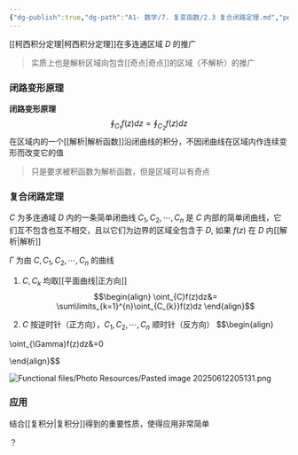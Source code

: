 ```yaml
---
{"dg-publish":true,"dg-path":"A1- 数学/7. 复变函数/2.3 复合闭路定理.md","permalink":"/A1- 数学/7. 复变函数/2.3 复合闭路定理/","dgPassFrontmatter":true,"noteIcon":"","created":"2024-05-21T15:20:28.110+08:00","updated":"2025-08-03T10:59:29.137+08:00"}
---
```


[[柯西积分定理\|柯西积分定理]]在多连通区域 $D$ 的推广
>实质上也是解析区域向包含[[奇点\|奇点]]的区域（不解析）的推广

### 闭路变形原理
**闭路变形原理**
$$
\oint_{C_{1}}f(z)dz=\oint_{C_{2}}f(z)dz
$$
在区域内的一个[[解析\|解析函数]]沿闭曲线的积分，不因闭曲线在区域内作连续变形而改变它的值
> 只是要求被积函数为解析函数，但是区域可以有奇点

### 复合闭路定理
$C$ 为多连通域 $D$ 内的一条简单闭曲线
$C_{1},C_{2},\cdots,C_{n}$ 是 $C$ 内部的简单闭曲线，它们互不包含也互不相交，且以它们为边界的区域全包含于 $D$, 如果 $f(z)$ 在 $D$ 内[[解析\|解析]]


$\Gamma$ 为由 $C,C_{1},C_{2},\cdots,C_{n}$ 的曲线
1.  $C,C_{k}$ 均取[[平面曲线\|正方向]]
$$\begin{align}
\oint_{C}f(z)dz&= \sum\limits_{k=1}^{n}\oint_{C_{k}}f(z)dz 
\end{align}$$

2.  $C$ 按逆时针（正方向），$C_{1},C_{2},\cdots,C_{n}$ 顺时针（反方向）
$$\begin{align} 

\oint_{\Gamma}f(z)dz&=0 

\end{align}$$


![Functional files/Photo Resources/Pasted image 20250612205131.png](/img/user/Functional%20files/Photo%20Resources/Pasted%20image%2020250612205131.png)


### 应用
结合[[复积分\|复积分]]得到的重要性质，使得应用非常简单

？